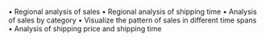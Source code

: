 • Regional analysis of sales
• Regional analysis of shipping time
• Analysis of sales by category
• Visualize the pattern of sales in different time spans
• Analysis of shipping price and shipping time
